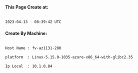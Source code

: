 
   
#### This Page Create at:

```bash

2023-04-13 - 08:39:42 UTC

```

#### Create By Machine:

```bash

Host Name : fv-az1131-280

platform  : Linux-5.15.0-1035-azure-x86_64-with-glibc2.35

Ip Local  : 10.1.0.84

```

